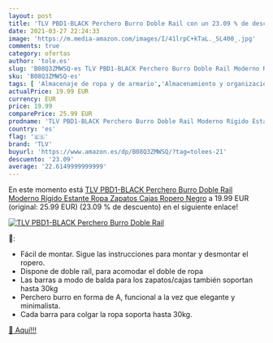 ```yaml
---
layout: post
title: 'TLV PBD1-BLACK Perchero Burro Doble Rail con un 23.09 % de descuento'
date: 2021-03-27 22:24:33
image: 'https://m.media-amazon.com/images/I/41lrpC+kTaL._SL400_.jpg'
comments: true
category: ofertas
author: 'tole.es'
slug: 'B08Q3ZMWSQ-es TLV PBD1-BLACK Perchero Burro Doble Rail Moderno Rígido...'
sku: 'B08Q3ZMWSQ-es'
tags: [ 'Almacenaje de ropa y de armario','Almacenamiento y organización','Hogar y cocina','Percheros burro','tlv','zapatos', ]
actualPrice: 19.99 EUR
currency: EUR
price: 19.99
comparePrice: 25.99 EUR
prodname: 'TLV PBD1-BLACK Perchero Burro Doble Rail Moderno Rígido Estante Ropa Zapatos Cajas Ropero  Negro'
country: 'es'
flag: '🇪🇸'
brand: 'TLV'
buyurl: 'https://www.amazon.es/dp/B08Q3ZMWSQ/?tag=tolees-21'
descuento: '23.09'
average: '22.6149999999999'
---
```


En este momento está [TLV PBD1-BLACK Perchero Burro Doble Rail Moderno Rígido Estante Ropa Zapatos Cajas Ropero  Negro](https://www.amazon.es/dp/B08Q3ZMWSQ/?tag=tolees-21) a 19.99 EUR (original: 25.99 EUR) (23.09 %  de descuento) en el siguiente enlace!

[![TLV PBD1-BLACK Perchero Burro Doble Rail](https://m.media-amazon.com/images/I/41lrpC+kTaL._SL400_.jpg)](https://www.amazon.es/dp/B08Q3ZMWSQ/?tag=tolees-21)

🔎:

- Fácil de montar. Sigue las instrucciones para montar y desmontar el ropero.
- Dispone de doble raíl, para acomodar el doble de ropa
- Las barras a modo de balda para los zapatos/cajas también soportan hasta 30kg
- Perchero burro en forma de A, funcional a la vez que elegante y minimalista.
- Cada barra para colgar la ropa soporta hasta 30kg.

[🛒 Aquí!!!](https://www.amazon.es/dp/B08Q3ZMWSQ/?tag=tolees-21)

